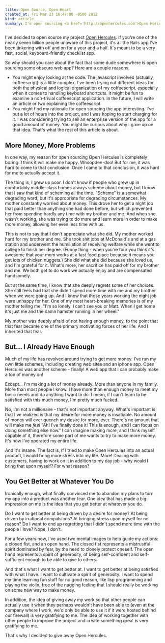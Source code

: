 ```yaml
---
title: Open Source, Open Heart
created_at: Fri Mar 23 16:47:00 -0500 2012
kind: article
summary: I'm open sourcing <a href='http://openhercules.com'>Open Hercules</a> an application I've put a lot of time into. This article explains my motivations, both practical and personal.
---
```


I've decided to open source my project
[Open Hercules](http://openhercules.com). If you're one of the nearly
seven billion people unaware of this project, it's a little Rails app
I've been tinkering with off and on for a year and a half. It's meant
to be a very fast, social, keyboard-friendly checklist app.

So why should you care about the fact that some dude somewhere is open
sourcing some obscure web app? Here are a couple reasons:

* You might enjoy looking at the code. The javascript involved
  (actually, coffeescript) is a little complex. I've been trying out
  different ideas for both the physical and logical organization of my
  coffeescript, especially when it comes to handling keyboard
  shortcuts. It might be fun to examine a non-trivial coffeescript
  application. In the future, I will write an article or two
  explaining the coffeescript.
* You might find my rationale for open sourcing the app interesting.
  I've put a lot of hours into the project, and I was hoping to start
  charging for it. I was considering trying to sell an enterprise
  version of the app for a good amount of money. You might be curious
  about why I gave up on that idea. That's what the rest of this
  article is about.

More Money, More Problems
-------------------------

In one way, my reason for open sourcing Open Hercules is completely
boring: I think it will make me happy. Whoopdee-doo! But for me, it
was hard to come to that conclusion. Once I came to that conclusion,
it was hard for me to actually accept it.

The thing is, I grew up poor. I don't know if people who grew up in
comfortably middle-class homes always scheme about money, but I know
that I saw that kind of scheming all the time. "Scheme" is a somewhat
degrading word, but it's appropriate for degrading circumstances.
My mother constantly worried about money. This drove her to get a
night job that paid better than anything she had done before, but
which prevented her from spending hardly any time with my brother and
me. And when she wasn't working, she was trying to do more and learn
more in order to make more money, allowing her even less time with us.

This is not to say that I don't appreciate what she did. My mother
worked hard for my brother and me. She took shit jobs at McDonald's
and at a gas station and underwent the humiliation of receiving
welfare while she went to college to finish her degree. (Funny thing -
when you're four you think it's awesome that your mom works at a fast
food place because it means you get lots of chicken nuggets.) She did
what she did because she loved us, and I'm grateful for it. What's
more, her sacrifice has paid off for my brother and me. We both get to
do work we actually enjoy and are compensated handsomely.

But at the same time, I know that she deeply regrets some of her
choices. She still feels bad that she didn't spend more time with me
and my brother when we were going up. And I know that those years
working the night job were unhappy for her. One of my most
heart-breaking memories is of my mother telling me, "I'm so lonely. I
can't see you or Matt. When I get home it's just me and the damn
hamster running in her wheel."

My mother was deeply afraid of not having enough money, to the point
that that fear became one of the primary motivating forces of her
life. And I inherited that fear.

But... I Already Have Enough
------------------------------

Much of my life has revolved around trying to get more money. I've run
my own little schemes, including creating web sites and an iphone app.
Open Hercules was another scheme - finally! A web app that I can
probably make a ton of money on!

Except... I'm making a lot of money already. More than anyone in my
family. More than most people I know. I have more than enough money to
meet my basic needs and do anything I want to do. I mean, if I can't
learn to be satisfied with this much money, I'm pretty much fucked.

No, I'm not a millionaire - that's not important anyway. What's
important is that I've realized is that my desire for more money is
insatiable. No amount of money will ever quench my desire for more,
ever. There's no amount that will make me *feel* "Ah! I've finally
done it! This is enough, and I can focus on doing something else now."
I can imagine making more, and I think myself capable of it,
therefore some part of me wants to try to make more money. It's how
I've operated my entire life.

And it's insane. The fact is, if I tried to make Open Hercules into an
actual product, I would bring more stress into my life. More! Dealing
with customers, having to work on it in addition to my day job - why
would I bring that upon myself? For what reason?

You Get Better at Whatever You Do
---------------------------------

Ironically enough, what finally convinced me to abandon my plans to
turn my app into a product was another fear. One idea that has made a
big impression on me is the idea that you get better at whatever you
do.

Do I want to get better at being driven by a desire for money? At
being driven by irrational compulsions? At bringing stress upon myself
for no reason? Do I want to end up regretting that I didn't spend more
time with the people I love? Nope, I don't.

For a few years now, I've used two mental images to help guide my
actions: a closed fist, and an open hand. The closed fist represents a
mistrustful spirit dominated by fear, by the need to closely
protect oneself. The open hand represents a spirit of generosity, of
being self-confident and self-sufficient enough to be able to give to
others.

And that's what I want to get better at. I want to get better at being
satisfied with what I have. I want to cultivate a spirit of
generosity. I want to spend my time learning fun stuff for no good
reason, like lisp programming and playing the violin, free of the
nagging feeling that I should really be working on some new way to
make money.

In addition, the idea of giving away my work so that other people
can actually use it when they perhaps wouldn't have been able to (even
at the company where I work, we'd only be able to use it if it were
hosted behind our firewall) is very gratifying to me. The idea of
working together with other people to improve the project and create
something great is very gratifying to me.

That's why I decided to give away Open Hercules.
